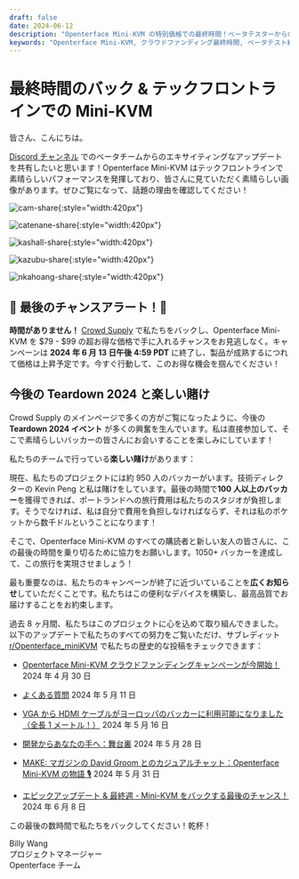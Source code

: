 ```yaml
---
draft: false
date: 2024-06-12
description: "Openterface Mini-KVM の特別価格での最終時間！ベータテスターからの実際の使用例、今後の Teardown 2024 イベント計画、そして 1050+ バッカー達成への道のりをご覧ください。キャンペーンは 6 月 13 日午後 4:59 PDT に終了 - お見逃しなく！"
keywords: "Openterface Mini-KVM, クラウドファンディング最終時間, ベータテスト結果, Teardown 2024, テックフロントライン, 特別価格, KVM デバイス, ハードウェア開発, ベータチームフィードバック, Crowd Supply キャンペーン, 最後のチャンス, 早期採用者価格, テックガジェット, オープンハードウェア"
---
```


# 最終時間のバック & テックフロントラインでの Mini-KVM

皆さん、こんにちは。

[Discord チャンネル](/discord) でのベータチームからのエキサイティングなアップデートを共有したいと思います！Openterface Mini-KVM はテックフロントラインで素晴らしいパフォーマンスを発揮しており、皆さんに見ていただく素晴らしい画像があります。ぜひご覧になって、話題の理由を確認してください！

![cam-share](https://www.crowdsupply.com/img/bed9/41ac90fd-1074-49e0-a081-f9798610bed9/cam-share_jpg_md-xl.jpg){:style="width:420px"}

![catenane-share](https://www.crowdsupply.com/img/b9ed/4144b488-9442-44e2-9bad-f07daa56b9ed/catenane-share_jpg_gallery-lg.jpg){:style="width:420px"}

![kashall-share](https://www.crowdsupply.com/img/17f2/d5f31dbb-f51e-4813-ab79-29194ea717f2/kashall-share_jpg_gallery-lg.jpg){:style="width:420px"}

![kazubu-share](https://www.crowdsupply.com/img/23e5/6aadfd66-756d-4f42-944d-dc2e95dd23e5/kazubu-share_jpg_gallery-lg.jpg){:style="width:420px"}

![nkahoang-share](https://www.crowdsupply.com/img/50bc/6318ed70-11f6-4640-b73b-f435267950bc/nkahoang-share_jpg_gallery-lg.jpg){:style="width:420px"}

## 🚨 最後のチャンスアラート！🚨

**時間がありません！** [Crowd Supply](https://www.crowdsupply.com/techxartisan/openterface-mini-kvm) で私たちをバックし、Openterface Mini-KVM を $79 - $99 の超お得な価格で手に入れるチャンスをお見逃しなく。キャンペーンは **2024 年 6 月 13 日午後 4:59 PDT** に終了し、製品が成熟するにつれて価格は上昇予定です。今すぐ行動して、このお得な機会を掴んでください！

## 今後の Teardown 2024 と楽しい賭け

Crowd Supply のメインページで多くの方がご覧になったように、今後の **Teardown 2024 イベント** が多くの興奮を生んでいます。私は直接参加して、そこで素晴らしいバッカーの皆さんにお会いすることを楽しみにしています！

私たちのチームで行っている**楽しい賭け**があります：

現在、私たちのプロジェクトには約 950 人のバッカーがいます。技術ディレクターの Kevin Peng と私は賭けをしています。最後の時間で**100 人以上のバッカー**を獲得できれば、ポートランドへの旅行費用は私たちのスタジオが負担します。そうでなければ、私は自分で費用を負担しなければならず、それは私のポケットから数千ドルということになります！

そこで、Openterface Mini-KVM のすべての購読者と新しい友人の皆さんに、この最後の時間を乗り切るために協力をお願いします。1050+ バッカーを達成して、この旅行を実現させましょう！

最も重要なのは、私たちのキャンペーンが終了に近づいていることを**広くお知らせ**していただくことです。私たちはこの便利なデバイスを構築し、最高品質でお届けすることをお約束します。

過去 8 ヶ月間、私たちはこのプロジェクトに心を込めて取り組んできました。以下のアップデートで私たちのすべての努力をご覧いただけ、サブレディット [r/Openterface_miniKVM](/reddit) で私たちの歴史的な投稿をチェックできます：

- [Openterface Mini-KVM クラウドファンディングキャンペーンが今開始！](https://www.crowdsupply.com/techxartisan/openterface-mini-kvm/updates/openterface-mini-kvm-crowdfunding-campaign-goes-live-now) 2024 年 4 月 30 日

- [よくある質問](https://www.crowdsupply.com/techxartisan/openterface-mini-kvm/updates/frequently-asked-questions) 2024 年 5 月 11 日

- [VGA から HDMI ケーブルがヨーロッパのバッカーに利用可能になりました（全長 1 メートル！）](https://www.crowdsupply.com/techxartisan/openterface-mini-kvm/updates/our-vga-to-hdmi-cable-is-now-available-to-european-backers-and-its-a-full-meter-long) 2024 年 5 月 16 日

- [開発からあなたの手へ：舞台裏](https://www.crowdsupply.com/techxartisan/openterface-mini-kvm/updates/from-development-to-your-hands-behind-the-scenes) 2024 年 5 月 28 日

- [MAKE: マガジンの David Groom とのカジュアルチャット：Openterface Mini-KVM の物語 🎙️](https://www.crowdsupply.com/techxartisan/openterface-mini-kvm/updates/casual-chat-with-david-groom-from-make-magazine-the-story-of-openterface-mini-kvm) 2024 年 5 月 31 日

- [エピックアップデート & 最終週 - Mini-KVM をバックする最後のチャンス！](https://www.crowdsupply.com/techxartisan/openterface-mini-kvm/updates/epic-updates-and-final-week-last-chance-to-back-mini-kvm) 2024 年 6 月 8 日

この最後の数時間で私たちをバックしてください！乾杯！

Billy Wang  
プロジェクトマネージャー  
Openterface チーム
